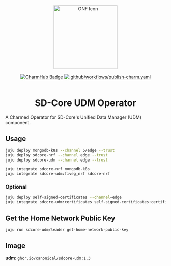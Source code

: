 <div align="center">
  <img src="./icon.svg" alt="ONF Icon" width="200" height="200">
</div>
<br/>
<div align="center">
  <a href="https://charmhub.io/sdcore-udm"><img src="https://charmhub.io/sdcore-udm/badge.svg" alt="CharmHub Badge"></a>
  <a href="https://github.com/canonical/sdcore-udm-operator/actions/workflows/publish-charm.yaml">
    <img src="https://github.com/canonical/sdcore-udm-operator/actions/workflows/publish-charm.yaml/badge.svg?branch=main" alt=".github/workflows/publish-charm.yaml">
  </a>
  <br/>
  <br/>
  <h1>SD-Core UDM Operator</h1>
</div>

A Charmed Operator for SD-Core's Unified Data Manager (UDM) component.

## Usage

```bash
juju deploy mongodb-k8s --channel 5/edge --trust
juju deploy sdcore-nrf --channel edge --trust
juju deploy sdcore-udm --channel edge --trust

juju integrate sdcore-nrf mongodb-k8s
juju integrate sdcore-udm:fiveg_nrf sdcore-nrf
```

### Optional

```bash
juju deploy self-signed-certificates --channel=edge
juju integrate sdcore-udm:certificates self-signed-certificates:certificates
```

## Get the Home Network Public Key
```bash
juju run sdcore-udm/leader get-home-network-public-key
```

## Image

**udm**: `ghcr.io/canonical/sdcore-udm:1.3`

